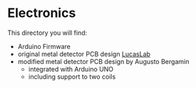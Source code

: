 # Electronics

This directory you will find:

- Arduino Firmware
- original metal detector PCB design [LucasLab](https://translate.google.com/translate?sl=auto&tl=en&js=y&prev=_t&hl=pt-BR&ie=UTF-8&u=http%3A%2F%2Fwww.lucaslab.grandhost.pl%2Flucaslab%2Fwykrywacz_PI.htm&edit-text=)
- modified metal detector PCB design by Augusto Bergamin
  - integrated with Arduino UNO
  - including support to two coils

